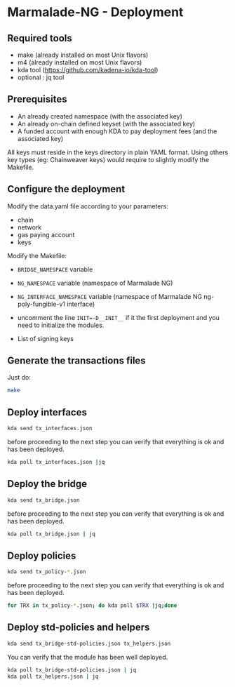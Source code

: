 # Marmalade-NG - Deployment

## Required tools
  - make (already installed on most Unix flavors)
  - m4 (already installed on most Unix flavors)
  - kda tool (https://github.com/kadena-io/kda-tool)
  - optional : jq tool


## Prerequisites
  - An already created namespace (with the associated key)
  - An already on-chain defined keyset (with the associated key)
  - A funded account with enough KDA to pay deployment fees (and the associated key)

All keys must reside in the keys directory in plain YAML format. Using others key types (eg: Chainweaver keys) would require to slightly modify the Makefile.


## Configure the deployment

Modify the data.yaml file according to your parameters:
  - chain
  - network
  - gas paying account
  - keys

Modify the Makefile:
  - `BRIDGE_NAMESPACE` variable
  - `NG_NAMESPACE` variable (namespace of Marmalade NG)
  - `NG_INTERFACE_NAMESPACE` variable (namespace of Marmalade NG ng-poly-fungible-v1 interface)

  - uncomment the line `INIT=-D__INIT__` if it the first deployment and you need to initialize the modules.
  - List of signing keys

## Generate the transactions files

Just do:
```sh
make
```

## Deploy interfaces
```sh
kda send tx_interfaces.json
```
before proceeding to the next step you can verify that everything is ok and has been deployed.

```sh
kda poll tx_interfaces.json |jq
```

## Deploy the bridge
```sh
kda send tx_bridge.json
```
before proceeding to the next step you can verify that everything is ok and has been deployed.

```sh
kda poll tx_bridge.json | jq
```

## Deploy policies
```sh
kda send tx_policy-*.json
```
before proceeding to the next step you can verify that everything is ok and has been deployed.

```sh
for TRX in tx_policy-*.json; do kda poll $TRX |jq;done
```

## Deploy std-policies and helpers
```sh
kda send tx_bridge-std-policies.json tx_helpers.json
```
You can verify that the module has been well deployed.

```sh
kda poll tx_bridge-std-policies.json | jq
kda poll tx_helpers.json | jq
```
